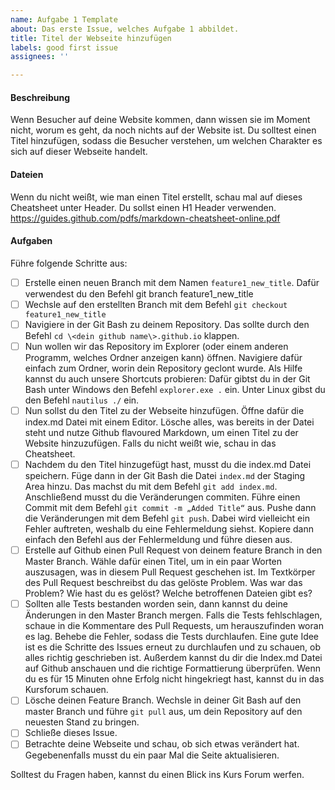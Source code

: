 ```yaml
---
name: Aufgabe 1 Template
about: Das erste Issue, welches Aufgabe 1 abbildet.
title: Titel der Webseite hinzufügen
labels: good first issue
assignees: ''

---
```


#### Beschreibung
Wenn Besucher auf deine Website kommen, dann wissen sie im Moment nicht, worum es geht, da noch nichts auf der Website ist. Du solltest einen Titel hinzufügen, sodass die Besucher verstehen, um welchen Charakter es sich auf dieser Webseite handelt.

#### Dateien
Wenn du nicht weißt, wie man einen Titel erstellt, schau mal auf dieses Cheatsheet unter Header. Du sollst einen H1 Header verwenden.
https://guides.github.com/pdfs/markdown-cheatsheet-online.pdf

#### Aufgaben
Führe folgende Schritte aus:
- [ ] Erstelle einen neuen Branch mit dem Namen ```feature1_new_title```. Dafür verwendest du den Befehl git branch feature1_new_title
- [ ] Wechsle auf den erstellten Branch mit dem Befehl ```git checkout feature1_new_title```
- [ ] Navigiere in der Git Bash zu deinem Repository. Das sollte durch den Befehl ```cd \<dein github name\>.github.io``` klappen.
- [ ] Nun wollen wir das Repository im Explorer (oder einem anderen Programm, welches Ordner anzeigen kann) öffnen. Navigiere dafür einfach zum Ordner, worin dein Repository geclont wurde. Als Hilfe kannst du auch unsere Shortcuts probieren: Dafür gibtst du in der Git Bash unter Windows den Befehl ```explorer.exe .``` ein. Unter Linux gibst du den Befehl ```nautilus ./``` ein. 
- [ ] Nun sollst du den Titel zu der Webseite hinzufügen. Öffne dafür die index.md Datei mit einem Editor. Lösche alles, was bereits in der Datei steht und nutze Github flavoured Markdown, um einen Titel zu der Website hinzuzufügen. Falls du nicht weißt wie, schau in das Cheatsheet.
- [ ] Nachdem du den Titel hinzugefügt hast, musst du die index.md Datei speichern. Füge dann in der Git Bash die Datei ```index.md``` der Staging Area hinzu. Das machst du mit dem Befehl ```git add index.md```. Anschließend musst du die Veränderungen commiten. Führe einen Commit mit dem Befehl ```git commit -m „Added Title“``` aus. Pushe dann die Veränderungen mit dem Befehl ```git push```. Dabei wird vielleicht ein Fehler auftreten, weshalb du eine Fehlermeldung siehst. Kopiere dann einfach den Befehl aus der Fehlermeldung und führe diesen aus.
- [ ] Erstelle auf Github einen Pull Request von deinem feature Branch in den Master Branch. Wähle dafür einen Titel, um in ein paar Worten auszusagen, was in diesem Pull Request geschehen ist. Im Textkörper des Pull Request beschreibst du das gelöste Problem. Was war das Problem? Wie hast du es gelöst? Welche betroffenen Dateien gibt es?
- [ ] Sollten alle Tests bestanden worden sein, dann kannst du deine Änderungen in den Master Branch mergen. Falls die Tests fehlschlagen, schaue in die Kommentare des Pull Requests, um herauszufinden woran es lag. Behebe die Fehler, sodass die Tests durchlaufen. Eine gute Idee ist es die Schritte des Issues erneut zu durchlaufen und zu schauen, ob alles richtig geschrieben ist. Außerdem kannst du dir die Index.md Datei auf Github anschauen und die richtige Formattierung überprüfen. Wenn du es für 15 Minuten ohne Erfolg nicht hingekriegt hast, kannst du in das Kursforum schauen.
- [ ] Lösche deinen Feature Branch. Wechsle in deiner Git Bash auf den master Branch und führe ```git pull``` aus, um dein Repository auf den neuesten Stand zu bringen. 
- [ ] Schließe dieses Issue. 
- [ ] Betrachte deine Webseite und schau, ob sich etwas verändert hat. Gegebenenfalls musst du ein paar Mal die Seite aktualisieren.
 
Solltest du Fragen haben, kannst du einen Blick ins Kurs Forum werfen.
